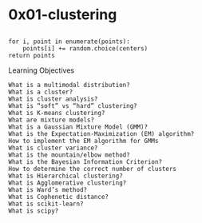 # 0x01-clustering

## 
    for i, point in enumerate(points):
        points[i] += random.choice(centers)
    return points

Learning Objectives

    What is a multimodal distribution?
    What is a cluster?
    What is cluster analysis?
    What is “soft” vs “hard” clustering?
    What is K-means clustering?
    What are mixture models?
    What is a Gaussian Mixture Model (GMM)?
    What is the Expectation-Maximization (EM) algorithm?
    How to implement the EM algorithm for GMMs
    What is cluster variance?
    What is the mountain/elbow method?
    What is the Bayesian Information Criterion?
    How to determine the correct number of clusters
    What is Hierarchical clustering?
    What is Agglomerative clustering?
    What is Ward’s method?
    What is Cophenetic distance?
    What is scikit-learn?
    What is scipy?
